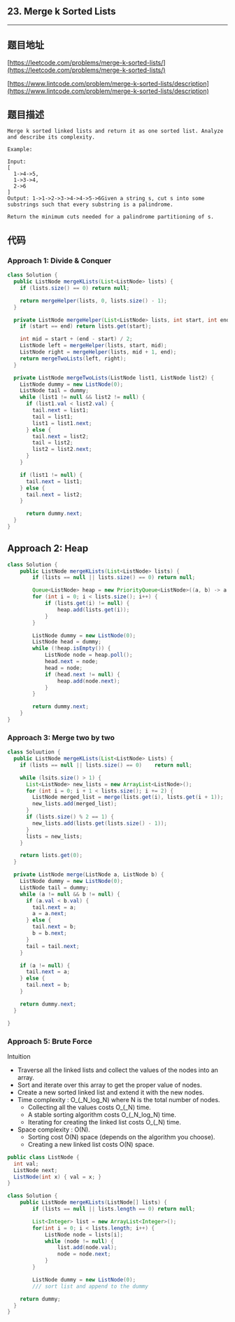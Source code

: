 ## 23. Merge k Sorted Lists

----
## 题目地址

[https://leetcode.com/problems/merge-k-sorted-lists/](https://leetcode.com/problems/merge-k-sorted-lists/)

[https://www.lintcode.com/problem/merge-k-sorted-lists/description](https://www.lintcode.com/problem/merge-k-sorted-lists/description)

## 题目描述

```text
Merge k sorted linked lists and return it as one sorted list. Analyze and describe its complexity.

Example:

Input:
[
  1->4->5,
  1->3->4,
  2->6
]
Output: 1->1->2->3->4->4->5->6Given a string s, cut s into some substrings such that every substring is a palindrome.

Return the minimum cuts needed for a palindrome partitioning of s.
```

## 代码

### Approach 1: Divide & Conquer

```java
class Solution {
  public ListNode mergeKLists(List<ListNode> lists) {
    if (lists.size() == 0) return null;

    return mergeHelper(lists, 0, lists.size() - 1);
  }

  private ListNode mergeHelper(List<ListNode> lists, int start, int end) {
    if (start == end) return lists.get(start);

    int mid = start + (end - start) / 2;
    ListNode left = mergeHelper(lists, start, mid);
    ListNode right = mergeHelper(lists, mid + 1, end);
    return mergeTwoLists(left, right);
  }

  private ListNode mergeTwoLists(ListNode list1, ListNode list2) {
    ListNode dummy = new ListNode(0);
    ListNode tail = dummy;
    while (list1 != null && list2 != null) {
      if (list1.val < list2.val) {
        tail.next = list1;
        tail = list1;
        list1 = list1.next;
      } else {
        tail.next = list2;
        tail = list2;
        list2 = list2.next;
      }
    }

    if (list1 != null) {
      tail.next = list1;
    } else {
      tail.next = list2;
    }

      return dummy.next;
  }
}
```

## Approach 2: Heap

```java
class Solution {
    public ListNode mergeKLists(List<ListNode> lists) {
        if (lists == null || lists.size() == 0) return null;

        Queue<ListNode> heap = new PriorityQueue<ListNode>((a, b) -> a.val - b.val);
        for (int i = 0; i < lists.size(); i++) {
            if (lists.get(i) != null) {
                heap.add(lists.get(i));
            }
        }

        ListNode dummy = new ListNode(0);
        ListNode head = dummy;
        while (!heap.isEmpty()) {
            ListNode node = heap.poll();
            head.next = node;
            head = node;
            if (head.next != null) {
                heap.add(node.next);
            }
        }

        return dummy.next;
    }
}
```

### Approach 3: Merge two by two

```java
class Soluution {
  public ListNode mergeKLists(List<ListNode> Lists) {
    if (lists == null || lists.size() == 0)    return null;

    while (lsits.size() > 1) {
      List<ListNode> new_lists = new ArrayList<ListNode>();
      for (int i = 0; i + 1 < lists.size(); i += 2) {
        ListNode merged_list = merge(lists.get(i), lists.get(i + 1));
        new_lists.add(merged_list);
      }
      if (lists.size() % 2 == 1) {
        new_lists.add(lists.get(lists.size() - 1));
      }
      lists = new_lists;
    }

    return lists.get(0);
  }

  private ListNode merge(ListNode a, ListNode b) {
    ListNode dummy = new ListNode(0);
    ListNode tail = dummy;
    while (a != null && b != null) {
      if (a.val < b.val) {
        tail.next = a;
        a = a.next;
      } else {
        tail.next = b;
        b = b.next;
      }
      tail = tail.next;
    }

    if (a != null) {
      tail.next = a;
    } else {
      tail.next = b;
    }

    return dummy.next;
  }

}
```

### Approach 5: Brute Force

Intuition

* Traverse all the linked lists and collect the values of the nodes into an array.
* Sort and iterate over this array to get the proper value of nodes.
* Create a new sorted linked list and extend it with the new nodes.
* Time complexity : O_\(_N_log_N\) where N is the total number of nodes.
  * Collecting all the values costs O_\(_N\) time.
  * A stable sorting algorithm costs O_\(_N_log_N\) time.
  * Iterating for creating the linked list costs O_\(_N\) time.
* Space complexity : O\(N\).
  * Sorting cost O\(N\) space \(depends on the algorithm you choose\).
  * Creating a new linked list costs O\(N\) space.

```java
public class ListNode {
  int val;
  ListNode next;
  ListNode(int x) { val = x; }
}

class Solution {
    public ListNode mergeKLists(ListNode[] lists) {
        if (lists == null || lists.length == 0) return null;

        List<Integer> list = new ArrayList<Integer>();
        for(int i = 0; i < lists.length; i++) {
            ListNode node = lists[i];
            while (node != null) {
                list.add(node.val);
                node = node.next;
            }
        }

        ListNode dummy = new ListNode(0);
        /// sort list and append to the dummy

    return dummy;
  }
}
```